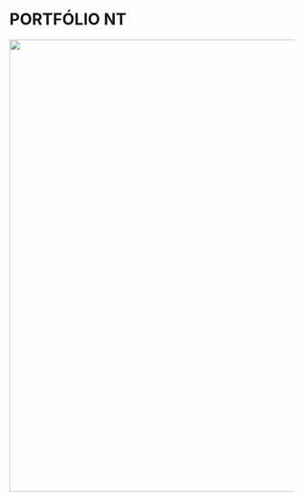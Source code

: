 # PORTFÓLIO NT 

<div align="center">
<img src="https://github.com/nicolas-tavares/portfolio-nt/assets/138027100/ecb1af04-77a0-48ae-b40a-c945cffe1158" width="800px" />   
</div> 
